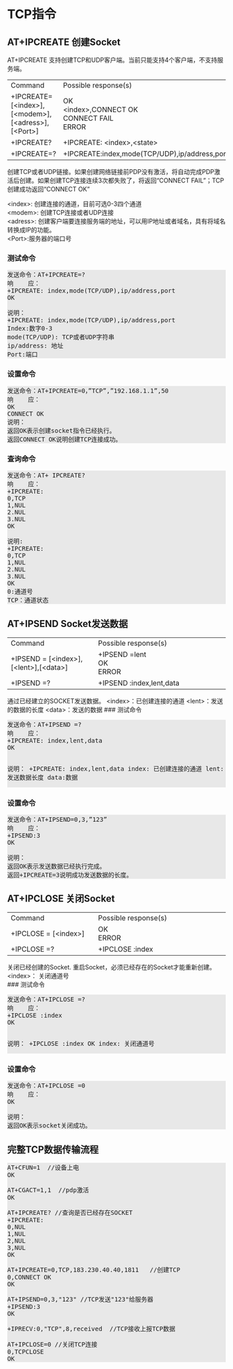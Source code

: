 <style>
	pre
	{
		background-color: #e8e8e8;
		white-space:pre-wrap;
	}
	td
	{
		vertical-align:middle;
	}
</style>
#  TCP指令
## AT+IPCREATE 创建Socket
AT+IPCREATE 支持创建TCP和UDP客户端。当前只能支持4个客户端，不支持服务端。
<table><tr><td width=12345>Command</td><td width =60%>Possible response(s)</td></tr><tr><td  style="vertical-align: middle;">+IPCREATE= [&lt;index&gt;],[&lt;modem&gt;],[&lt;adress&gt;],[&lt;Port&gt;]</td><td>OK<br>&lt;index&gt;,CONNECT OK<br>CONNECT FAIL<br>ERROR</td></tr><tr><td>+IPCREATE?</td><td>+IPCREATE: &lt;index&gt;,&lt;state&gt;</td></tr><tr><td>+IPCREATE=?</td><td>+IPCREATE:index,mode(TCP/UDP),ip/address,port</td></tr></table>
创建TCP或者UDP链接。如果创建网络链接前PDP没有激活，将自动完成PDP激活后创建。如果创建TCP连接连续3次都失败了，将返回“CONNECT FAIL”；TCP创建成功返回“CONNECT OK”

&lt;index&gt;: 创建连接的通道，目前可选0-3四个通道<br>
&lt;modem&gt;: 创建TCP连接或者UDP连接<br>
&lt;adress&gt;: 创建客户端要连接服务端的地址，可以用IP地址或者域名，具有将域名转换成IP的功能。<br>
&lt;Port&gt;:服务器的端口号<br>
### 测试命令
<pre>发送命令：AT+IPCREATE=?
响    应：
+IPCREATE: index,mode(TCP/UDP),ip/address,port
OK

说明：
+IPCREATE: index,mode(TCP/UDP),ip/address,port
Index:数字0-3
mode(TCP/UDP): TCP或者UDP字符串
ip/address: 地址
Port:端口</pre>

### 设置命令
<pre>发送命令：AT+IPCREATE=0，”TCP”,”192.168.1.1”,50
响    应：
OK
CONNECT OK
说明：
返回OK表示创建socket指令已经执行。
返回CONNECT OK说明创建TCP连接成功。</pre>

### 查询命令
<pre>发送命令：AT+ IPCREATE?
响    应：
+IPCREATE: 
0,TCP
1,NUL
2.NUL
3.NUL
OK

说明:
+IPCREATE: 
0,TCP
1,NUL
2.NUL
3.NUL
OK
0:通道号
TCP：通道状态</pre>
## AT+IPSEND Socket发送数据
<table><tr><td width=12345>Command</td><td width =60%>Possible response(s)</td></tr><tr><td  style="vertical-align: middle;">+IPSEND = [&lt;index&gt;],[&lt;lent&gt;],[&lt;data&gt;]</td><td>+IPSEND =lent<br>OK<br>ERROR</td></tr><tr><td>+IPSEND =?</td><td>+IPSEND :index,lent,data</td></tr></table>
通过已经建立的SOCKET发送数据。
&lt;index&gt;：已创建连接的通道
&lt;lent&gt;：发送的数据的长度
&lt;data&gt;：发送的数据
### 测试命令
<pre>发送命令：AT+IPSEND =?
响    应：
+IPCREATE: index,lent,data
OK

说明：
+IPCREATE: index,lent,data
index: 已创建连接的通道
lent: 发送数据长度
data:数据
</pre>
### 设置命令
<pre>发送命令：AT+IPSEND=0,3,”123”
响    应：
+IPSEND:3
OK

说明：
返回OK表示发送数据已经执行完成。
返回+IPCREATE=3说明成功发送数据的长度。</pre>
## AT+IPCLOSE 关闭Socket
<table><tr><td width=12345>Command</td><td width =60%>Possible response(s)</td></tr><tr><td  style="vertical-align: middle;">+IPCLOSE = [&lt;index&gt;]</td><td>OK<br>ERROR</td></tr><tr><td>+IPCLOSE =?</td><td>+IPCLOSE :index</td></tr></table>
关闭已经创建的Socket. 重启Socket，必须已经存在的Socket才能重新创建。
&lt;index&gt;： 关闭通道号<br>
### 测试命令
<pre>发送命令：AT+IPCLOSE =?
响    应：
+IPCLOSE :index
OK

说明：
+IPCLOSE :index
OK
index: 关闭通道号</pre>
### 设置命令
<pre>发送命令：AT+IPCLOSE =0
响    应：
OK

说明：
返回OK表示socket关闭成功。</pre>
## 完整TCP数据传输流程
<pre>
AT+CFUN=1  //设备上电
OK

AT+CGACT=1,1  //pdp激活
OK

AT+IPCREATE? //查询是否已经存在SOCKET
+IPCREATE:
0,NUL
1,NUL
2,NUL
3,NUL
OK

AT+IPCREATE=0,TCP,183.230.40.40,1811   //创建TCP
0,CONNECT OK
OK

AT+IPSEND=0,3,"123" //TCP发送"123"给服务器
+IPSEND:3
OK

+IPRECV:0,"TCP",8,received  //TCP接收上报TCP数据

AT+IPCLOSE=0 //关闭TCP连接
0,TCPCLOSE
OK
</pre>
